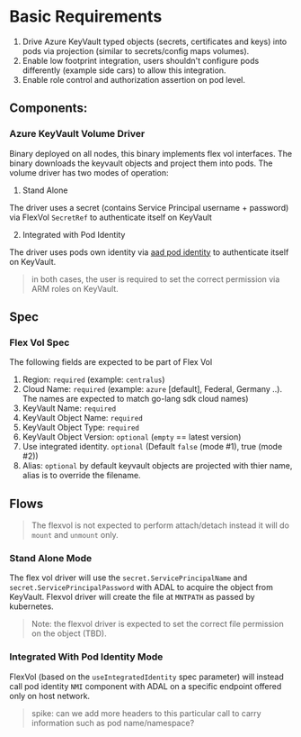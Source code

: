 # Basic Requirements

1. Drive Azure KeyVault typed objects (secrets, certificates and keys) into pods via projection (similar to secrets/config maps volumes). 
2. Enable low footprint integration, users shouldn't configure pods differently (example side cars) to allow this integration. 
3. Enable role control and authorization assertion on pod level.

## Components:

### Azure KeyVault Volume Driver

Binary deployed on all nodes, this binary implements flex vol interfaces. The binary downloads the keyvault objects and project them 
into pods. The volume driver has two modes of operation:

1. Stand Alone

The driver uses a secret (contains Service Principal username + password) via FlexVol `SecretRef` to authenticate itself on
KeyVault

2. Integrated with Pod Identity

The driver uses pods own identity via [aad pod identity](https://github.com/Azure/aad-pod-identity/) to authenticate itself on KeyVault.

> in both cases, the user is required to set the correct permission via ARM roles on KeyVault.


## Spec

### Flex Vol Spec

The following fields are expected to be part of Flex Vol

1. Region: `required` (example: `centralus`)
2. Cloud Name: `required` (example: `azure` [default], Federal, Germany ..). The names are expected to match go-lang sdk cloud names)
3. KeyVault Name: `required` 
4. KeyVault Object Name: `required`
5. KeyVault Object Type: `required`
6. KeyVault Object Version: `optional` (`empty` == latest version)
7. Use integrated identity. `optional` (Default `false` (mode #1), true (mode #2))
8. Alias: `optional` by default keyvault objects are projected with thier name, alias is to override the filename.

##  Flows

> The flexvol is not expected to perform attach/detach instead it will do `mount` and `unmount` only.

### Stand Alone Mode

The flex vol driver will use the `secret.ServicePrincipalName` and `secret.ServicePrincipalPassword` with ADAL to acquire the 
object from KeyVault. Flexvol driver will create the file at `MNTPATH` as passed by kubernetes. 

> Note: the flexvol driver is expected to set the correct file permission on the object (TBD).


### Integrated With Pod Identity Mode

FlexVol (based on the `useIntegratedIdentity` spec parameter) will instead call pod identity `NMI` component with ADAL on a specific endpoint
offered only on host network. 

> spike: can we add more headers to this particular call to carry information such as pod name/namespace?

